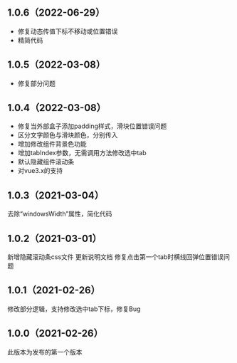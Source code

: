 ## 1.0.6（2022-06-29）
- 修复动态传值下标不移动或位置错误
- 精简代码
## 1.0.5（2022-03-08）
- 修复部分问题
## 1.0.4（2022-03-08）
- 修复当外部盒子添加padding样式，滑块位置错误问题
- 区分文字颜色与滑块颜色，分别传入
- 增加修改组件背景色功能
- 增加tabIndex参数，无需调用方法修改选中tab
- 默认隐藏组件滚动条
- 对vue3.x的支持
## 1.0.3（2021-03-04）
去除“windowsWidth”属性，简化代码
## 1.0.2（2021-03-01）
新增隐藏滚动条css文件
更新说明文档
修复点击第一个tab时横线回弹位置错误问题
## 1.0.1（2021-02-26）
修改部分逻辑，支持修改选中tab下标，修复Bug
## 1.0.0（2021-02-26）
此版本为发布的第一个版本